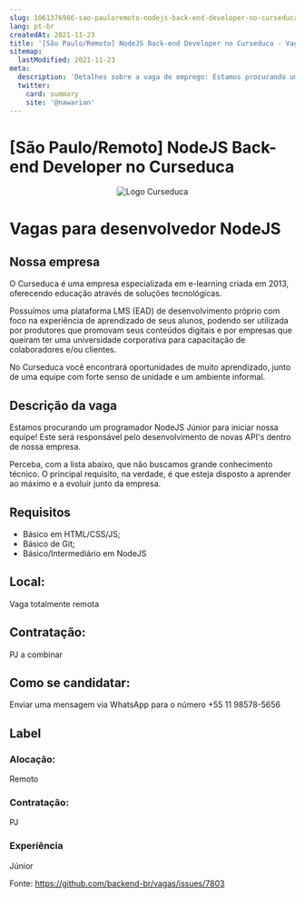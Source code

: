 ```yaml
---
slug: 1061376986-sao-pauloremoto-nodejs-back-end-developer-no-curseduca
lang: pt-br
createdAt: 2021-11-23
title: '[São Paulo/Remoto] NodeJS Back-end Developer no Curseduca - Vaga de Emprego'
sitemap:
  lastModified: 2021-11-23
meta:
  description: 'Detalhes sobre a vaga de emprego: Estamos procurando um programador NodeJS Júnior para iniciar nossa equipe! Este será responsável pelo desenvolvimento de novas API"s dentro de nossa empresa. Perceba, com a lista abaixo, que não buscamos grande conhecimento técnico. O principal requisito, na verdade, é que esteja disposto a aprender ao máximo e a evoluir junto da empresa.'
  twitter:
    card: summary
    site: '@nawarian'
---
```


# [São Paulo/Remoto] NodeJS Back-end Developer no Curseduca

<p align="center">
<img alt="Logo Curseduca" src="https://user-images.githubusercontent.com/60680170/95210360-cdeee480-07c1-11eb-85b0-e3db444a7249.png" style="max-width: 100%;">
</p>

# Vagas para desenvolvedor NodeJS

## Nossa empresa

O Curseduca é uma empresa especializada em e-learning criada em 2013, oferecendo educação através de soluções tecnológicas.

Possuímos uma plataforma LMS (EAD) de desenvolvimento próprio com foco na experiência de aprendizado de seus alunos, podendo ser utilizada por produtores que promovam seus conteúdos digitais e por empresas que queiram ter uma universidade corporativa para capacitação de colaboradores e/ou clientes.

No Curseduca você encontrará oportunidades de muito aprendizado, junto de uma equipe com forte senso de unidade e um ambiente informal.

## Descrição da vaga

Estamos procurando um programador NodeJS Júnior para iniciar nossa equipe! Este será responsável pelo desenvolvimento de novas API's dentro de nossa empresa.

Perceba, com a lista abaixo, que não buscamos grande conhecimento técnico. O principal requisito, na verdade, é que esteja disposto a aprender ao máximo e a evoluir junto da empresa.

## Requisitos

- Básico em HTML/CSS/JS;
- Básico de Git;
- Básico/Intermediário em NodeJS

## Local:

Vaga totalmente remota

## Contratação:

PJ a combinar

## Como se candidatar:

Enviar uma mensagem via WhatsApp para o número +55 11 98578-5656

## Label

### Alocação:

Remoto

### Contratação:

PJ

### Experiência

Júnior

Fonte: https://github.com/backend-br/vagas/issues/7803